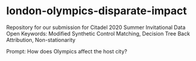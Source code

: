 # london-olympics-disparate-impact
Repository for our submission for Citadel 2020 Summer Invitational Data Open
Keywords: Modified Synthetic Control Matching, Decision Tree Back Attribution, Non-stationarity

Prompt: How does Olympics affect the host city?
